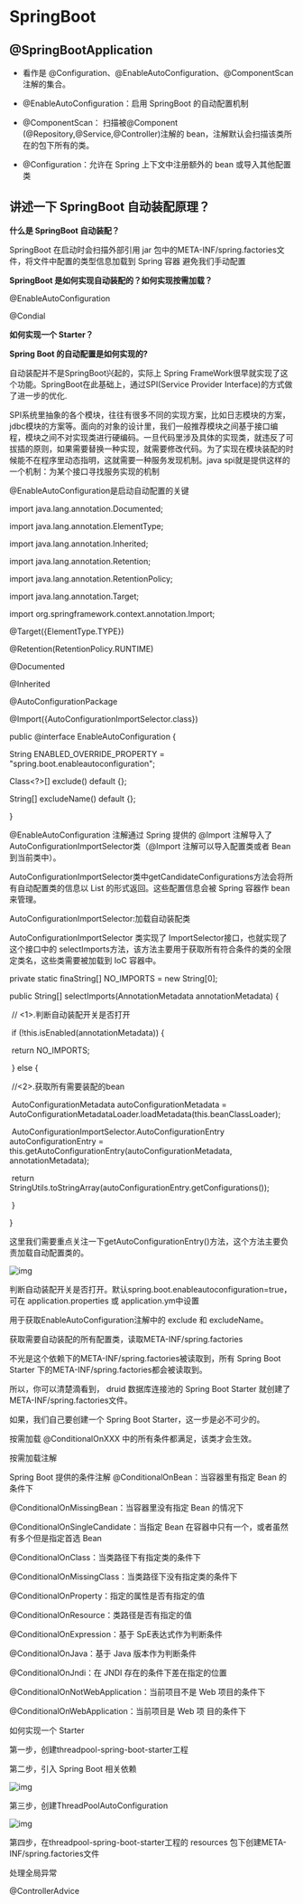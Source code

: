 # SpringBoot

## @SpringBootApplication

- 看作是 @Configuration、@EnableAutoConfiguration、@ComponentScan 注解的集合。

- @EnableAutoConfiguration：启用 SpringBoot 的自动配置机制

- @ComponentScan： 扫描被@Component (@Repository,@Service,@Controller)注解的 bean，注解默认会扫描该类所在的包下所有的类。

- @Configuration：允许在 Spring 上下文中注册额外的 bean 或导入其他配置类


## 讲述一下 SpringBoot 自动装配原理？

**什么是 SpringBoot 自动装配？**

SpringBoot 在启动时会扫描外部引用 jar 包中的META-INF/spring.factories文件，将文件中配置的类型信息加载到 Spring 容器 避免我们手动配置

**SpringBoot 是如何实现自动装配的？如何实现按需加载？**

@EnableAutoConfiguration

@Condial

**如何实现一个 Starter？**

**Spring Boot 的自动配置是如何实现的?**

 自动装配并不是SpringBoot兴起的，实际上 Spring FrameWork很早就实现了这个功能。SpringBoot在此基础上，通过SPI(Service Provider Interface)的方式做了进一步的优化.

SPI系统里抽象的各个模块，往往有很多不同的实现方案，比如日志模块的方案，jdbc模块的方案等。面向的对象的设计里，我们一般推荐模块之间基于接口编程，模块之间不对实现类进行硬编码。一旦代码里涉及具体的实现类，就违反了可拔插的原则，如果需要替换一种实现，就需要修改代码。为了实现在模块装配的时候能不在程序里动态指明，这就需要一种服务发现机制。java spi就是提供这样的一个机制：为某个接口寻找服务实现的机制

@EnableAutoConfiguration是启动自动配置的关键

import java.lang.annotation.Documented;

import java.lang.annotation.ElementType;

import java.lang.annotation.Inherited;

import java.lang.annotation.Retention;

import java.lang.annotation.RetentionPolicy;

import java.lang.annotation.Target;

import org.springframework.context.annotation.Import;

 

@Target({ElementType.TYPE})

@Retention(RetentionPolicy.RUNTIME)

@Documented

@Inherited

@AutoConfigurationPackage

@Import({AutoConfigurationImportSelector.class})

public @interface EnableAutoConfiguration {

  String ENABLED_OVERRIDE_PROPERTY = "spring.boot.enableautoconfiguration";

 

  Class<?>[] exclude() default {};

 

  String[] excludeName() default {};

}

@EnableAutoConfiguration 注解通过 Spring 提供的 @Import 注解导入了AutoConfigurationImportSelector类（@Import 注解可以导入配置类或者 Bean 到当前类中）。

AutoConfigurationImportSelector类中getCandidateConfigurations方法会将所有自动配置类的信息以 List 的形式返回。这些配置信息会被 Spring 容器作 bean 来管理。

AutoConfigurationImportSelector:加载自动装配类

AutoConfigurationImportSelector 类实现了 ImportSelector接口，也就实现了这个接口中的 selectImports方法，该方法主要用于获取所有符合条件的类的全限定类名，这些类需要被加载到 IoC 容器中。

private static finaString[] NO_IMPORTS = new String[0];

 

public String[] selectImports(AnnotationMetadata annotationMetadata) {

​    // <1>.判断自动装配开关是否打开

​    if (!this.isEnabled(annotationMetadata)) {

​      return NO_IMPORTS;

​    } else {

​     //<2>.获取所有需要装配的bean

​      AutoConfigurationMetadata autoConfigurationMetadata = AutoConfigurationMetadataLoader.loadMetadata(this.beanClassLoader);

​      AutoConfigurationImportSelector.AutoConfigurationEntry autoConfigurationEntry = this.getAutoConfigurationEntry(autoConfigurationMetadata, annotationMetadata);

​      return StringUtils.toStringArray(autoConfigurationEntry.getConfigurations());

​    }

  }

 

这里我们需要重点关注一下getAutoConfigurationEntry()方法，这个方法主要负责加载自动配置类的。

![img](../_media/analysis/netty/wps7F3D.tmp.jpg) 

判断自动装配开关是否打开。默认spring.boot.enableautoconfiguration=true，可在 application.properties 或 application.ym中设置

用于获取EnableAutoConfiguration注解中的 exclude 和 excludeName。

获取需要自动装配的所有配置类，读取META-INF/spring.factories

不光是这个依赖下的META-INF/spring.factories被读取到，所有 Spring Boot Starter 下的META-INF/spring.factories都会被读取到。

所以，你可以清楚滴看到， druid 数据库连接池的 Spring Boot Starter 就创建了META-INF/spring.factories文件。

如果，我们自己要创建一个 Spring Boot Starter，这一步是必不可少的。

按需加载  @ConditionalOnXXX 中的所有条件都满足，该类才会生效。

按需加载注解

Spring Boot 提供的条件注解 @ConditionalOnBean：当容器里有指定 Bean 的条件下

@ConditionalOnMissingBean：当容器里没有指定 Bean 的情况下

@ConditionalOnSingleCandidate：当指定 Bean 在容器中只有一个，或者虽然有多个但是指定首选 Bean

@ConditionalOnClass：当类路径下有指定类的条件下

@ConditionalOnMissingClass：当类路径下没有指定类的条件下

@ConditionalOnProperty：指定的属性是否有指定的值

@ConditionalOnResource：类路径是否有指定的值

@ConditionalOnExpression：基于 SpE表达式作为判断条件

@ConditionalOnJava：基于 Java 版本作为判断条件

@ConditionalOnJndi：在 JNDI 存在的条件下差在指定的位置

@ConditionalOnNotWebApplication：当前项目不是 Web 项目的条件下

@ConditionalOnWebApplication：当前项目是 Web 项 目的条件下

如何实现一个 Starter

第一步，创建threadpool-spring-boot-starter工程

第二步，引入 Spring Boot 相关依赖

![img](../_media/analysis/netty/wps7F4D.tmp.jpg) 

第三步，创建ThreadPoolAutoConfiguration

![img](../_media/analysis/netty/wps7F4E.tmp.jpg) 

第四步，在threadpool-spring-boot-starter工程的 resources 包下创建META-INF/spring.factories文件

 

 

 

 

 

 

处理全局异常

@ControllerAdvice

 